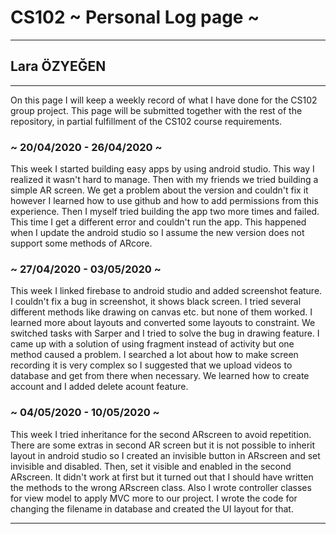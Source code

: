 # CS102 ~ Personal Log page ~
****
## Lara ÖZYEĞEN 
****
On this page I will keep a weekly record of what I have done for the CS102 group project. This page will be submitted together with the rest of the repository, in partial fulfillment of the CS102 course requirements.

### ~ 20/04/2020 - 26/04/2020 ~
This week I started building easy apps by using android studio. This way I realized it wasn't hard to manage. Then with my friends we tried building a simple AR screen. We get a problem about the version and couldn't fix it however I learned how to use github and how to add permissions from this experience. Then I myself tried building the app two more times and failed. This time I get a different error and couldn't run the app. This happened when I update the android studio so I assume the new version does not support some methods of ARcore.

### ~ 27/04/2020 - 03/05/2020 ~
This week I linked firebase to android studio and added screenshot feature. I couldn't fix a bug in screenshot, it shows black screen. I tried several different methods like drawing on canvas etc. but none of them worked. I learned more about layouts and converted some layouts to constraint. We switched tasks with Sarper and I tried to solve the bug in drawing feature. I came up with a solution of using fragment instead of activity but one method caused a problem. I searched a lot about how to make screen recording it is very complex so I suggested that we upload videos to database and get from there when necessary. We learned how to create account and I added delete acount feature.

### ~ 04/05/2020 - 10/05/2020 ~
This week I tried inheritance for the second ARscreen to avoid repetition. There are some extras in second AR screen but it is not possible to inherit layout in android studio so I created an invisible button in ARscreen and set invisible and disabled. Then, set it visible and enabled in the second ARscreen. It didn't work at first but it turned out that I should have written the methods to the wrong ARscreen class. Also I wrote controller classes for view model to apply MVC more to our project. I wrote the code for changing the filename in database and created the UI layout for that.


****
